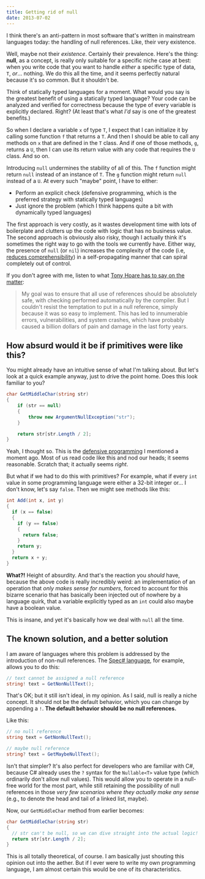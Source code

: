 ```yaml
---
title: Getting rid of null
date: 2013-07-02
---
```


I think there's an anti-pattern in most software that's written in mainstream languages today: the handling of null references. Like, their very existence.

Well, maybe not their *existence*. Certainly their prevalence. Here's the thing: **null**, as a concept, is really only suitable for a specific niche case at best: when you write code that you want to handle *either* a specific type of data, `T`, *or*... nothing. We do this all the time, and it seems perfectly natural because it's so common. But it shouldn't be.

Think of statically typed languages for a moment. What would you say is the greatest benefit of using a statically typed language? Your code can be analyzed and verified for correctness because the type of every variable is explicitly declared. Right? (At least that's what *I'd* say is one of the greatest benefits.)

So when I declare a variable `x` of type `T`, I expect that I can initialize it by calling some function `f` that returns a `T`. And then I should be able to call any methods on `x` that are defined in the `T` class. And if one of those methods, `g`, returns a `U`, then I can use its return value with any code that requires the `U` class. And so on.

Introducing `null` undermines the stability of all of this. The `f` function might return `null` instead of an instance of `T`. The `g` function might return `null` instead of a `U`. At every such "maybe" point, I have to either:

- Perform an explicit check (defensive programming, which is the preferred strategy with statically typed languages)
- Just ignore the problem (which I think happens quite a bit with dynamically typed languages)

The first approach is very costly, as it wastes development time with lots of boilerplate and clutters up the code with logic that has no business value. The second approach is obviously also risky, though I actually think it's sometimes the right way to go with the tools we currently have. Either way, the presence of `null` (or `nil`) increases the complexity of the code (i.e, [reduces comprehensibility](http://philosopherdeveloper.com/posts/optimize-for-comprehensibility.html)) in a self-propagating manner that can spiral completely out of control.

If you don't agree with me, listen to what [Tony Hoare has to say on the matter](http://www.infoq.com/presentations/Null-References-The-Billion-Dollar-Mistake-Tony-Hoare):

> My goal was to ensure that all use of references should be absolutely safe, with checking
> performed automatically by the compiler. But I couldn't resist the temptation to put in a null
> reference, simply because it was so easy to implement. This has led to innumerable errors,
> vulnerabilities, and system crashes, which have probably caused a billion dollars of pain and
> damage in the last forty years.

How absurd would it be if primitives were like this?
----------------------------------------------------

You might already have an intuitive sense of what I'm talking about. But let's look at a quick example anyway, just to drive the point home. Does this look familiar to you?

```csharp
char GetMiddleChar(string str)
{
    if (str == null)
    {
        throw new ArgumentNullException("str");
    }

    return str[str.Length / 2];
}
```

Yeah, I thought so. This is the [defensive programming](http://en.wikipedia.org/wiki/Defensive_programming) I mentioned a moment ago. Most of us read code like this and nod our heads; it seems reasonable. Scratch that; it actually seems *right*.

But what if we had to do this with primitives? For example, what if every `int` value in some programming language were either a 32-bit integer or... I don't know, let's say `false`. Then we might see methods like this:

```csharp
int Add(int x, int y)
{
  if (x == false)
  {
    if (y == false)
    {
      return false;
    }
    return y;
  }
  return x + y;
}
```

**What?!** Height of absurdity. And that's the reaction you *should* have, because the above code is really incredibly weird: an implementation of an operation that *only makes sense for numbers*, forced to account for this bizarre scenario that has basically been injected out of nowhere by a language quirk, that a variable explicitly typed as an `int` could also maybe have a boolean value.

This is insane, and yet it's basically how we deal with `null` all the time.

The known solution, and a better solution
-----------------------------------------

I am aware of languages where this problem is addressed by the introduction of non-null references. The [Spec# language](http://en.wikipedia.org/wiki/Spec_Sharp), for example, allows you to do this:

```csharp
// text cannot be assigned a null reference
string! text = GetNonNullText();
```

That's OK; but it still isn't ideal, in my opinion. As I said, null is really a niche concept. It should not be the default behavior, which you can change by appending a `!`. **The default behavior should be no null references.**

Like this:

```csharp
// no null reference
string text = GetNonNullText();

// maybe null reference
string? text = GetMaybeNullText();
```

Isn't that simpler? It's also perfect for developers who are familiar with C#, because C# already uses the `?` syntax for the `Nullable<T>` value type (which ordinarily don't allow null values). This would allow you to operate in a null-free world for the most part, while still retaining the possibility of null references in those *very few scenarios where they actually make any sense* (e.g., to denote the head and tail of a linked list, maybe).

Now, our `GetMiddleChar` method from earlier becomes:

```csharp
char GetMiddleChar(string str)
{
  // str can't be null, so we can dive straight into the actual logic!
  return str[str.Length / 2];
}
```

This is all totally theoretical, of course. I am basically just shouting this opinion out into the aether. But if I ever were to write my own programming language, I am almost certain this would be one of its characteristics.
